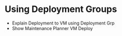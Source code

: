# Using Deployment Groups

- Explain Deployment to VM using Deployment Grp
- Show Maintenance Planner VM Deploy
